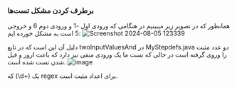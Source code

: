 ### برطرف کردن مشکل تست‌ها 
همانطور که در تصویر زیر میبینیم در هنگامی که ورودی اول -1 و ورودی دوم 6 و خروجی 5 است به مشکل خورده ایم:
![Screenshot 2024-08-05 123339](https://github.com/user-attachments/assets/dd9dac2c-6dfe-40be-b836-fdf958a2baa7)

دلیل آن این است که در تابع twoInputValuesAnd در  MyStepdefs.java دو عدد مثبت را وروی گرفته است در حالی که تست ما یک ورودی منفی نیز دارد که باعث ارور و فیل شدن تست شده است.
![image](https://github.com/user-attachments/assets/9d1a8109-fa56-48aa-88e8-dff090e86197)


که (\\d+) یک regex برای اعداد مثبت است.
